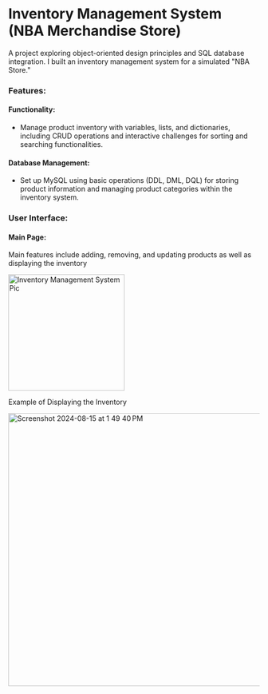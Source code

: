 # Inventory Management System (NBA Merchandise Store)

A project exploring object-oriented design principles and SQL database integration. I built an inventory management system for a simulated "NBA Store."

### Features:
#### Functionality:
- Manage product inventory with variables, lists, and dictionaries, including CRUD operations and interactive challenges for sorting and searching functionalities.

#### Database Management:
- Set up MySQL using basic operations (DDL, DML, DQL) for storing product information and managing product categories within the inventory system.

### User Interface:
#### Main Page:
Main features include adding, removing, and updating products as well as displaying the inventory


<img width="233" alt="Inventory Management System Pic" src="https://github.com/user-attachments/assets/4f47ab65-3c94-4f2d-9537-ccfdc4bb4ff2">







Example of Displaying the Inventory





<img width="547" alt="Screenshot 2024-08-15 at 1 49 40 PM" src="https://github.com/user-attachments/assets/656b6e37-5ece-40a4-906a-70ea92583f27">

